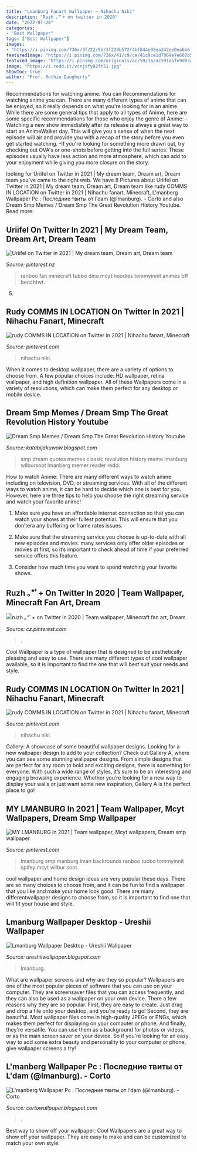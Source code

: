 ```yaml
---
title: "Lmanburg Fanart Wallpaper ~ Nihachu Niki"
description: "Ruzh ｡*ﾟ+ on twitter in 2020"
date: "2022-07-28"
categories:
- "Best Wallpaper"
tags: ["Best Wallpaper"]
images:
- "https://i.pinimg.com/736x/3f/22/9b/3f229b572f4bf844e98ea342ee0ea6b6.jpg"
featuredImage: "https://i.pinimg.com/736x/41/c9/ce/41c9ce1d7069e7e607b50bb2abdba4ca.jpg"
featured_image: "https://i.pinimg.com/originals/ac/59/1a/ac591abfe9d03a4592d548bbd061b448.png"
image: "https://i.redd.it/vcnjsfy82ft51.jpg"
ShowToc: true
author: "Prof. Ruthie Daugherty"
---
```



Recommendations for watching anime: You can
Recommendations for watching anime you can. There are many different types of anime that can be enjoyed, so it really depends on what you're looking for in an anime. While there are some general tips that apply to all types of Anime, here are some specific recommendations for those who enjoy the genre of Anime: 
-Watching a new show immediately after its release is always a great way to start an AnimeWalker day. This will give you a sense of when the next episode will air and provide you with a recap of the story before you even get started watching. 
-If you're looking for something more drawn out, try checking out OVA's or one-shots before getting into the full series. These episodes usually have less action and more atmosphere, which can add to your enjoyment while giving you more closure on the story.

	

		
looking for Uriifel on Twitter in 2021 | My dream team, Dream art, Dream team you've came to the right web. We have 8 Pictures about Uriifel on Twitter in 2021 | My dream team, Dream art, Dream team like rudy COMMS IN LOCATION on Twitter in 2021 | Nihachu fanart, Minecraft, L&#039;manberg Wallpaper Pc : Последние твиты от l&#039;dam (@lmanburg). - Corto and also Dream Smp Memes / Dream Smp The Great Revolution History Youtube. Read more:
		
    
## Uriifel On Twitter In 2021 | My Dream Team, Dream Art, Dream Team

<img loading=lazy src="https://i.pinimg.com/736x/41/c9/ce/41c9ce1d7069e7e607b50bb2abdba4ca.jpg" onerror="this.onerror=null;this.src='https://tse4.mm.bing.net/th?id=OIP.1fzYwrPrQ6LyMjrljdeuYAHaHW&amp;pid=15.1';" alt="Uriifel on Twitter in 2021 | My dream team, Dream art, Dream team">

_Source: pinterest.nz_

>ranboo fan minecraft tubbo dino mcyt hoodies tommyinnit animes bff benchtwt. 

	

5.

    
## Rudy COMMS IN LOCATION On Twitter In 2021 | Nihachu Fanart, Minecraft

<img loading=lazy src="https://i.pinimg.com/736x/3f/22/9b/3f229b572f4bf844e98ea342ee0ea6b6.jpg" onerror="this.onerror=null;this.src='https://tse3.mm.bing.net/th?id=OIP.ETc_zhENcAaPFFdnA4TLLgHaHa&amp;pid=15.1';" alt="rudy COMMS IN LOCATION on Twitter in 2021 | Nihachu fanart, Minecraft">

_Source: pinterest.com_

>nihachu niki. 

	

When it comes to desktop wallpaper, there are a variety of options to choose from. A few popular choices include: HD wallpaper, retina wallpaper, and high definition wallpaper. All of these Wallpapers come in a variety of resolutions, which can make them perfect for any desktop or mobile device. 

    
## Dream Smp Memes / Dream Smp The Great Revolution History Youtube

<img loading=lazy src="https://i.redd.it/vcnjsfy82ft51.jpg" onerror="this.onerror=null;this.src='https://tse2.mm.bing.net/th?id=OIP.TuVfHEO4ZoHxRQJUC-EkVAHaF7&amp;pid=15.1';" alt="Dream Smp Memes / Dream Smp The Great Revolution History Youtube">

_Source: katabijakuwow.blogspot.com_

>smp dream quotes memes classic revolution history meme lmanburg wilbursoot lmanberg memer reader redd. 

	

How to watch Anime: There are many different ways to watch anime including on television, DVD, or streaming services.
With all of the different ways to watch anime, it can be hard to decide which one is best for you. However, here are three tips to help you choose the right streaming service and watch your favorite anime!
1. Make sure you have an affordable internet connection so that you can watch your shows at their fullest potential. This will ensure that you don’tera any buffering or frame rates issues.

2. Make sure that the streaming service you choose is up-to-date with all new episodes and movies. many services only offer older episodes or movies at first, so it’s important to check ahead of time if your preferred service offers this feature.

3. Consider how much time you want to spend watching your favorite shows.

    
## Ruzh ｡*ﾟ+ On Twitter In 2020 | Team Wallpaper, Minecraft Fan Art, Dream

<img loading=lazy src="https://i.pinimg.com/originals/ac/59/1a/ac591abfe9d03a4592d548bbd061b448.png" onerror="this.onerror=null;this.src='https://tse4.mm.bing.net/th?id=OIP.Dqtux4N0RhJpiSqOYN5RdAHaDS&amp;pid=15.1';" alt="ruzh ｡*ﾟ+ on Twitter in 2020 | Team wallpaper, Minecraft fan art, Dream">

_Source: cz.pinterest.com_

>. 

	

Cool Wallpaper is a type of wallpaper that is designed to be aesthetically pleasing and easy to use. There are many different types of cool wallpaper available, so it is important to find the one that will best suit your needs and style.

    
## Rudy COMMS IN LOCATION On Twitter In 2021 | Nihachu Fanart, Minecraft

<img loading=lazy src="https://i.pinimg.com/originals/3f/22/9b/3f229b572f4bf844e98ea342ee0ea6b6.jpg" onerror="this.onerror=null;this.src='https://tse2.mm.bing.net/th?id=OIP.vhtHbLoYuZnPwjbp6elD-gHaHa&amp;pid=15.1';" alt="rudy COMMS IN LOCATION on Twitter in 2021 | Nihachu fanart, Minecraft">

_Source: pinterest.com_

>nihachu niki. 

	

Gallery: A showcase of some beautiful wallpaper designs.
Looking for a new wallpaper design to add to your collection? Check out Gallery A, where you can see some stunning wallpaper designs. From simple designs that are perfect for any room to bold and exciting designs, there is something for everyone. With such a wide range of styles, it’s sure to be an interesting and engaging browsing experience. Whether you’re looking for a new way to display your walls or just want some new inspiration, Gallery A is the perfect place to go!





	
	
    
## MY LMANBURG In 2021 | Team Wallpaper, Mcyt Wallpapers, Dream Smp Wallpaper

<img loading=lazy src="https://i.pinimg.com/736x/fc/76/28/fc76280359fd4f4b45156338b4110585.jpg" onerror="this.onerror=null;this.src='https://tse2.mm.bing.net/th?id=OIP.3NiIQtaXkvH-f1z7GuPF7QHaNK&amp;pid=15.1';" alt="MY LMANBURG in 2021 | Team wallpaper, Mcyt wallpapers, Dream smp wallpaper">

_Source: pinterest.com_

>lmanburg smp manburg lman backrounds ranboo tubbo tommyinnit spifey mcyt wilbur soot. 

	

cool wallpaper and home design ideas are very popular these days. There are so many choices to choose from, and it can be fun to find a wallpaper that you like and make your home look good. There are many differentwallpaper designs to choose from, so it is important to find one that will fit your house and style.

    
## Lmanburg Wallpaper Desktop - Ureshii Wallpaper

<img loading=lazy src="https://i.pinimg.com/736x/11/c4/2c/11c42c6f840f8df74d4501e4c5b97480.jpg" onerror="this.onerror=null;this.src='https://tse2.mm.bing.net/th?id=OIP.3Mi08vf1-CGqK-USRSV0TAHaF2&amp;pid=15.1';" alt="Lmanburg Wallpaper Desktop - Ureshii Wallpaper">

_Source: ureshiiwallpaper.blogspot.com_

>lmanburg. 

	

What are wallpaper screens and why are they so popular?
Wallpapers are one of the most popular pieces of software that you can use on your computer. They are screensaver files that you can access frequently, and they can also be used as a wallpaper on your own device. There a few reasons why they are so popular. First, they are easy to create. Just drag and drop a file onto your desktop, and you're ready to go! Second, they are beautiful. Most wallpaper files come in high-quality JPEGs or PNGs, which makes them perfect for displaying on your computer or phone. And finally, they're versatile. You can use them as a background for photos or videos, or as the main screen saver on your device. So if you're looking for an easy way to add some extra beauty and personality to your computer or phone, give wallpaper screens a try!

    
## L&#039;manberg Wallpaper Pc : Последние твиты от L&#039;dam (@lmanburg). - Corto

<img loading=lazy src="https://lh6.googleusercontent.com/proxy/S-6u1lLRJ9TwEV4sEvhTZ8pqyOl0N_aQq3TnhvJnFisPbqs8kqG9x1N6I3jsy2I74DGb-h57kcHFe11-bPGSNzaVZmXDs4b89a7oR4Z05VRnOzLtSxMBB7wGjg=w1200-h630-p-k-no-nu" onerror="this.onerror=null;this.src='https://tse3.mm.bing.net/th?id=OIP.RJF7xIprpGEymQxV499LygAAAA&amp;pid=15.1';" alt="L&#039;manberg Wallpaper Pc : Последние твиты от l&#039;dam (@lmanburg). - Corto">

_Source: cortowallpaper.blogspot.com_

>. 

	

Best way to show off your wallpaper:
Cool Wallpapers are a great way to show off your wallpaper. They are easy to make and can be customized to match your own style.

